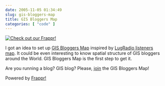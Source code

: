 ```yaml
---
date: 2005-11-05 01:34:49
slug: gis-bloggers-map
title: GIS Bloggers Map
categories: [ "code" ]
---
```


[![Check out our Frappr!](http://www.frappr.com/i/frapper_sticker.gif)](http://www.frappr.com/gisbloggers)

I got an idea to set up [GIS Bloggers Map](http://www.frappr.com/gisbloggers) inspired by [LugRadio listeners map](http://www.frappr.com/lugradio). It could be even interesting to know spatial structure of GIS bloggers around the World. GIS Bloggers Map is the first step to get it.

Are you running a blog? GIS blog? Please, [join](http://www.frappr.com/gisbloggers) the GIS Bloggers Map!

Powered by [Frappr!](http://www.frappr.com)
